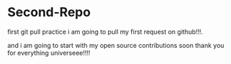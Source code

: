 # Second-Repo
first git pull practice
i am going to pull my first request on github!!!.


and i am going to start with my open source contributions soon thank you for everything universeee!!!!